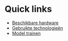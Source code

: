 # Quick links

- [Beschikbare hardware](https://github.com/lucacelea/Afstudeerproject/blob/main/doc/beschikbare-hardware.md)
- [Gebruikte technologieën](https://github.com/lucacelea/Afstudeerproject/blob/main/doc/gebruikte-technologie%C3%ABn.md)
- [Model trainen](https://github.com/lucacelea/Afstudeerproject/blob/main/doc/model-trainen.md)
